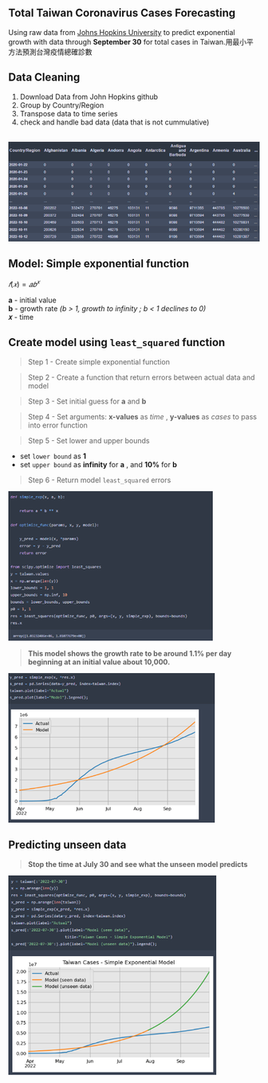 ## Total Taiwan Coronavirus Cases Forecasting 
<p>Using raw data from <a href="https://github.com/CSSEGISandData/COVID-19" title="">Johns Hopkins University</a> to predict exponential growth with data through <strong>September 30</strong> for total cases in Taiwan.用最小平方法預測台灣疫情總確診數</p>


## Data Cleaning
1. Download Data from John Hopkins github 
2. Group by Country/Region
3. Transpose data to time series
4. check and handle bad data (data that is not cummulative)
<br>

<img src="https://github.com/eileen-kuo-0207/Project-2022/blob/10f3c0832c87124756ae3d0a8f57e598e565f350/cleaning%20data.png" alt="GitHub" title="width='500'" height="200"/>

## Model: Simple exponential function

$𝑓(𝑥)= 𝑎𝑏^{𝑥}$ 

<strong>a</strong> - initial value
<br>
<strong>b</strong> - growth rate *(b > 1, growth to infinity ; b < 1 declines to 0)*
<br>
<strong>𝑥</strong> - time 

## Create model using `least_squared` function 

>Step 1 - Create simple exponential function

>Step 2 - Create a function that return errors between actual data and model 

>Step 3 - Set initial guess for <strong>a</strong> and <strong>b</strong>

>Step 4 - Set arguments: <strong>x-values</strong> as *time* , <strong>y-values</strong> as *cases* to pass into error function

>Step 5 - Set lower and upper bounds 
+ set `lower bound` as <strong>1</strong> 
+ set `upper bound` as <strong>infinity</strong> for <strong>a</strong> , and <strong>10%</strong> for <strong>b</strong>

>Step 6 - Return model `least_squared` errors

<img src="https://github.com/eileen-kuo-0207/Project-2022/blob/27e3e382a5fd6c034588413915267d5579696df1/create%20model.png" alt="GitHub" title="width='600'" height="300"/>
<br>

> <strong>This model shows the growth rate to be around 1.1% per day beginning at an initial value about 10,000.<strong>

<img src="https://github.com/eileen-kuo-0207/Project-2022/blob/a3bd13dd0fac6233b443e97fb48708479fb9e9a1/create%20model%202.png" alt="GitHub" title="width='600'" height="300"/>

## Predicting unseen data

>Stop the time at July 30 and see what the unseen model predicts
  
<img src="https://github.com/eileen-kuo-0207/Project-2022/blob/65d914c5d000be7b43dcb589cf0fccdd5913060c/predict%20unseen%20data.png" alt="GitHub" title="width='800'" height="400"/>
